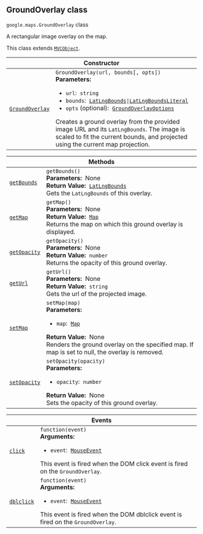 
<h2 id="GroundOverlay">GroundOverlay class</h2>
<p>
<code><span itemprop="path">google.maps</span>.<span itemprop="name">GroundOverlay</span></code>
class
</p>
<p>A rectangular image overlay on the map.</p>
<p>This class extends
<code><a href="MVCObject.md">MVCObject</a></code>.
</p>
<div class="devsite-table-wrapper"><table class="constructors responsive" summary="class GroundOverlay - Constructor">
<thead>
<tr><th colspan="2" id="GroundOverlay.constructor">Constructor</th>
</tr></thead>
<tbody>
<tr>
<td><code><a class="secret-link" href="#GroundOverlay.constructor"><span>GroundOverlay</span></a></code></td>
<td><div><code>GroundOverlay(url, bounds[, opts])</code></div>
<div class="desc"><strong>Parameters:</strong>&nbsp; <ul>
<li><code>url</code>:&nbsp; <code>string</code></li>
<li><code>bounds</code>:&nbsp; <code><a href="LatLngBounds.md">LatLngBounds</a>|<a href="LatLngBoundsLiteral.md">LatLngBoundsLiteral</a></code></li>
<li><code>opts</code> (optional):&nbsp; <code><a href="GroundOverlayOptions.md">GroundOverlayOptions</a></code></li>
</ul></div>
<div class="desc">Creates a ground overlay from the provided image URL and its <code>LatLngBounds</code>. The image is scaled to fit the current bounds, and projected using the current map projection.</div></td>
</tr>
</tbody>
</table></div>
<div class="devsite-table-wrapper"><table class="methods responsive" summary="class GroundOverlay - Methods">
<thead>
<tr><th colspan="2">Methods</th>
</tr></thead>
<tbody>
<tr id="GroundOverlay.getBounds">
<td itemprop="property"><code><a class="secret-link" href="#GroundOverlay.getBounds"><span>getBounds</span></a></code></td>
<td><div><code>getBounds()</code></div>
<div class="desc"><strong>Parameters:</strong>&nbsp; None</div>
<div class="desc"><strong>Return Value:</strong>&nbsp; <code><a href="LatLngBounds.md">LatLngBounds</a></code></div>
<div class="desc">Gets the <code>LatLngBounds</code> of this overlay.</div></td>
</tr>
<tr id="GroundOverlay.getMap">
<td itemprop="property"><code><a class="secret-link" href="#GroundOverlay.getMap"><span>getMap</span></a></code></td>
<td><div><code>getMap()</code></div>
<div class="desc"><strong>Parameters:</strong>&nbsp; None</div>
<div class="desc"><strong>Return Value:</strong>&nbsp; <code><a href="Map.md">Map</a></code></div>
<div class="desc">Returns the map on which this ground overlay is displayed.</div></td>
</tr>
<tr id="GroundOverlay.getOpacity">
<td itemprop="property"><code><a class="secret-link" href="#GroundOverlay.getOpacity"><span>getOpacity</span></a></code></td>
<td><div><code>getOpacity()</code></div>
<div class="desc"><strong>Parameters:</strong>&nbsp; None</div>
<div class="desc"><strong>Return Value:</strong>&nbsp; <code>number</code></div>
<div class="desc">Returns the opacity of this ground overlay.</div></td>
</tr>
<tr id="GroundOverlay.getUrl">
<td itemprop="property"><code><a class="secret-link" href="#GroundOverlay.getUrl"><span>getUrl</span></a></code></td>
<td><div><code>getUrl()</code></div>
<div class="desc"><strong>Parameters:</strong>&nbsp; None</div>
<div class="desc"><strong>Return Value:</strong>&nbsp; <code>string</code></div>
<div class="desc">Gets the url of the projected image.</div></td>
</tr>
<tr id="GroundOverlay.setMap">
<td itemprop="property"><code><a class="secret-link" href="#GroundOverlay.setMap"><span>setMap</span></a></code></td>
<td><div><code>setMap(map)</code></div>
<div class="desc"><strong>Parameters:</strong>&nbsp; <ul>
<li><code>map</code>:&nbsp; <code><a href="Map.md">Map</a></code></li>
</ul></div>
<div class="desc"><strong>Return Value:</strong>&nbsp; None</div>
<div class="desc">Renders the ground overlay on the specified map. If map is set to null, the overlay is removed.</div></td>
</tr>
<tr id="GroundOverlay.setOpacity">
<td itemprop="property"><code><a class="secret-link" href="#GroundOverlay.setOpacity"><span>setOpacity</span></a></code></td>
<td><div><code>setOpacity(opacity)</code></div>
<div class="desc"><strong>Parameters:</strong>&nbsp; <ul>
<li><code>opacity</code>:&nbsp; <code>number</code></li>
</ul></div>
<div class="desc"><strong>Return Value:</strong>&nbsp; None</div>
<div class="desc">Sets the opacity of this ground overlay.</div></td>
</tr>
</tbody>
</table></div>
<div class="devsite-table-wrapper"><table class="details responsive" summary="class GroundOverlay - Events">
<thead>
<tr><th colspan="2">Events</th>
</tr></thead>
<tbody>
<tr id="GroundOverlay.click">
<td itemprop="property"><code><a class="secret-link" href="#GroundOverlay.click"><span>click</span></a></code></td>
<td><div><code>function(event)</code></div>
<div class="desc"><strong>Arguments:</strong>&nbsp; <ul>
<li><code>event</code>:&nbsp; <code><a href="MouseEvent.md">MouseEvent</a></code></li>
</ul></div>
<div class="desc">This event is fired when the DOM click event is fired on the <code>GroundOverlay</code>.</div></td>
</tr>
<tr id="GroundOverlay.dblclick">
<td itemprop="property"><code><a class="secret-link" href="#GroundOverlay.dblclick"><span>dblclick</span></a></code></td>
<td><div><code>function(event)</code></div>
<div class="desc"><strong>Arguments:</strong>&nbsp; <ul>
<li><code>event</code>:&nbsp; <code><a href="MouseEvent.md">MouseEvent</a></code></li>
</ul></div>
<div class="desc">This event is fired when the DOM dblclick event is fired on the <code>GroundOverlay</code>.</div></td>
</tr>
</tbody>
</table></div>
<script src="replace_links.js"></script>
